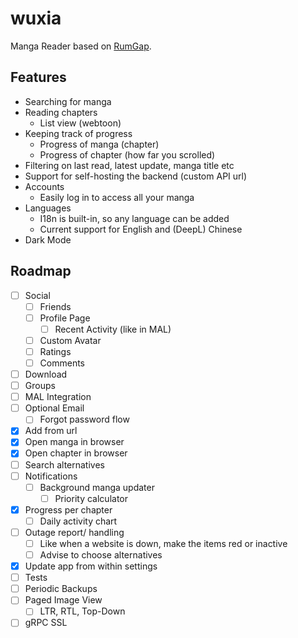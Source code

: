 # wuxia

Manga Reader based on [RumGap](https://github.com/hubble459/rumgap).

## Features
- Searching for manga
- Reading chapters
    - List view (webtoon)
- Keeping track of progress
    - Progress of manga (chapter)
    - Progress of chapter (how far you scrolled)
- Filtering on last read, latest update, manga title etc
- Support for self-hosting the backend (custom API url)
- Accounts
    - Easily log in to access all your manga
- Languages
    - I18n is built-in, so any language can be added
    - Current support for English and (DeepL) Chinese
- Dark Mode

## Roadmap
- [ ] Social 
    - [ ] Friends
    - [ ] Profile Page
        - [ ] Recent Activity (like in MAL)
    - [ ] Custom Avatar
    - [ ] Ratings
    - [ ] Comments
- [ ] Download
- [ ] Groups
- [ ] MAL Integration
- [ ] Optional Email
    - [ ] Forgot password flow
- [x] Add from url
- [x] Open manga in browser
- [x] Open chapter in browser
- [ ] Search alternatives
- [ ] Notifications 
    - [ ] Background manga updater
        - [ ] Priority calculator
- [x] Progress per chapter
    - [ ] Daily activity chart
- [ ] Outage report/ handling
    - [ ] Like when a website is down, make the items red or inactive
    - [ ] Advise to choose alternatives
- [x] Update app from within settings
- [ ] Tests
- [ ] Periodic Backups
- [ ] Paged Image View
    - [ ] LTR, RTL, Top-Down
- [ ] gRPC SSL
